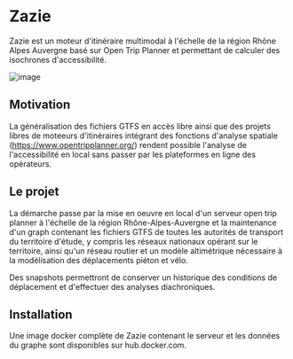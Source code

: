 # Zazie

Zazie est un moteur d'itinéraire multimodal à l'échelle de la région Rhône Alpes Auvergne basé sur Open Trip Planner et permettant de calculer des isochrones d'accessibilité.

![image](https://user-images.githubusercontent.com/11749671/219355468-2b2c6c38-b735-46e3-8369-9f394e512522.png)

## Motivation

La généralisation des fichiers GTFS en accès libre ainsi que des projets libres de moteeurs d'itinéraires intégrant des fonctions d'analyse spatiale (https://www.opentripplanner.org/) rendent possible l'analyse de l'accessibilité en local sans passer par les plateformes en ligne des opérateurs.

## Le projet

La démarche passe par la mise en oeuvre en local d'un serveur open trip planner à l'échelle de la région Rhône-Alpes-Auvergne et la maintenance d'un graph contenant les fichiers GTFS de toutes les autorités de transport du territoire d'étude, y compris les réseaux nationaux opérant sur le territoire, ainsi qu'un réseau routier et un modèle altimétrique nécessaire à la modélisation des déplacements piéton et vélo.

Des snapshots permettront de conserver un historique des conditions de déplacement et d'effectuer des analyses diachroniques.

## Installation

Une image docker complète de Zazie contenant le serveur et les données du graphe sont disponibles sur hub.docker.com.
